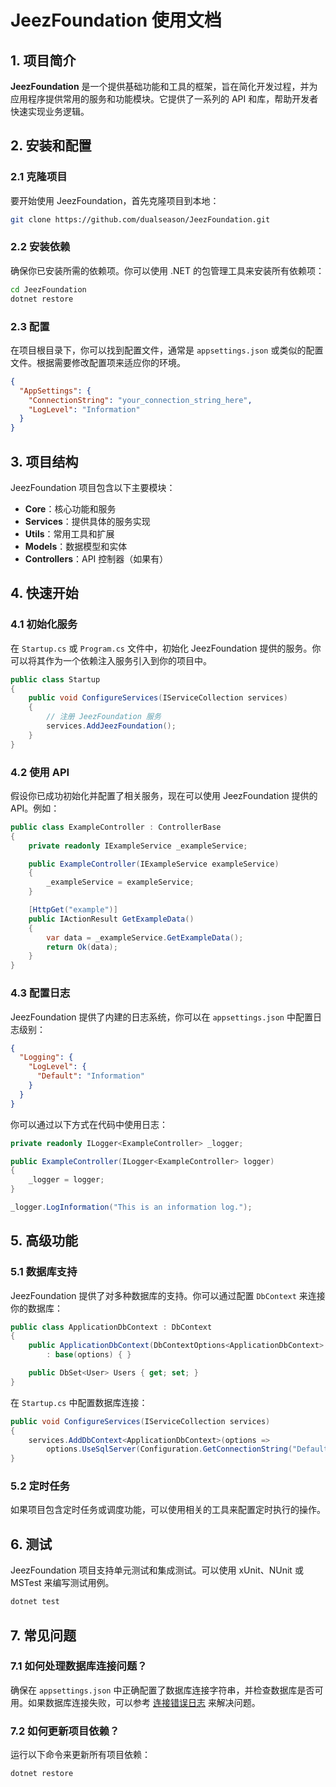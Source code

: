# JeezFoundation 使用文档

## 1. 项目简介

**JeezFoundation** 是一个提供基础功能和工具的框架，旨在简化开发过程，并为应用程序提供常用的服务和功能模块。它提供了一系列的 API 和库，帮助开发者快速实现业务逻辑。

## 2. 安装和配置

### 2.1 克隆项目

要开始使用 JeezFoundation，首先克隆项目到本地：

```bash
git clone https://github.com/dualseason/JeezFoundation.git
```

### 2.2 安装依赖

确保你已安装所需的依赖项。你可以使用 .NET 的包管理工具来安装所有依赖项：

```bash
cd JeezFoundation
dotnet restore
```

### 2.3 配置

在项目根目录下，你可以找到配置文件，通常是 `appsettings.json` 或类似的配置文件。根据需要修改配置项来适应你的环境。

```json
{
  "AppSettings": {
    "ConnectionString": "your_connection_string_here",
    "LogLevel": "Information"
  }
}
```

## 3. 项目结构

JeezFoundation 项目包含以下主要模块：

- **Core**：核心功能和服务
- **Services**：提供具体的服务实现
- **Utils**：常用工具和扩展
- **Models**：数据模型和实体
- **Controllers**：API 控制器（如果有）

## 4. 快速开始

### 4.1 初始化服务

在 `Startup.cs` 或 `Program.cs` 文件中，初始化 JeezFoundation 提供的服务。你可以将其作为一个依赖注入服务引入到你的项目中。

```csharp
public class Startup
{
    public void ConfigureServices(IServiceCollection services)
    {
        // 注册 JeezFoundation 服务
        services.AddJeezFoundation();
    }
}
```

### 4.2 使用 API

假设你已成功初始化并配置了相关服务，现在可以使用 JeezFoundation 提供的 API。例如：

```csharp
public class ExampleController : ControllerBase
{
    private readonly IExampleService _exampleService;

    public ExampleController(IExampleService exampleService)
    {
        _exampleService = exampleService;
    }

    [HttpGet("example")]
    public IActionResult GetExampleData()
    {
        var data = _exampleService.GetExampleData();
        return Ok(data);
    }
}
```

### 4.3 配置日志

JeezFoundation 提供了内建的日志系统，你可以在 `appsettings.json` 中配置日志级别：

```json
{
  "Logging": {
    "LogLevel": {
      "Default": "Information"
    }
  }
}
```

你可以通过以下方式在代码中使用日志：

```csharp
private readonly ILogger<ExampleController> _logger;

public ExampleController(ILogger<ExampleController> logger)
{
    _logger = logger;
}

_logger.LogInformation("This is an information log.");
```

## 5. 高级功能

### 5.1 数据库支持

JeezFoundation 提供了对多种数据库的支持。你可以通过配置 `DbContext` 来连接你的数据库：

```csharp
public class ApplicationDbContext : DbContext
{
    public ApplicationDbContext(DbContextOptions<ApplicationDbContext> options) 
        : base(options) { }

    public DbSet<User> Users { get; set; }
}
```

在 `Startup.cs` 中配置数据库连接：

```csharp
public void ConfigureServices(IServiceCollection services)
{
    services.AddDbContext<ApplicationDbContext>(options =>
        options.UseSqlServer(Configuration.GetConnectionString("DefaultConnection")));
}
```

### 5.2 定时任务

如果项目包含定时任务或调度功能，可以使用相关的工具来配置定时执行的操作。

## 6. 测试

JeezFoundation 项目支持单元测试和集成测试。可以使用 xUnit、NUnit 或 MSTest 来编写测试用例。

```bash
dotnet test
```

## 7. 常见问题

### 7.1 如何处理数据库连接问题？

确保在 `appsettings.json` 中正确配置了数据库连接字符串，并检查数据库是否可用。如果数据库连接失败，可以参考 [连接错误日志](https://docs.microsoft.com/en-us/ef/core/miscellaneous/logging) 来解决问题。

### 7.2 如何更新项目依赖？

运行以下命令来更新所有项目依赖：

```bash
dotnet restore
```

